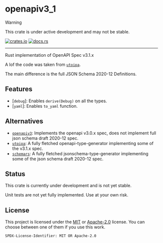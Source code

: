 # openapiv3_1

> [!WARNING]  
> This crate is under active development and may not be stable.

[![crates.io](https://img.shields.io/crates/v/openapiv3_1.svg)](https://crates.io/crates/openapiv3_1) [![docs.rs](https://img.shields.io/docsrs/openapiv3_1)](https://docs.rs/openapiv3_1)

---

Rust implementation of OpenAPI Spec v3.1.x

A lof the code was taken from [`utoipa`](https://crates.io/crates/utoipa).

The main difference is the full JSON Schema 2020-12 Definitions.

## Features

- [`debug`]: Enables `derive(Debug)` on all the types.
- [`yaml`]: Enables `to_yaml` function.

## Alternatives

- [`openapiv3`](https://crates.io/crates/openapiv3): Implements the openapi v3.0.x spec, does not implement full json schema draft 2020-12 spec.
- [`utoipa`](https://crates.io/crates/utoipa): A fully fletched openapi-type-generator implementing some of the v3.1.x spec.
- [`schemars`](https://crates.io/crates/schemars): A fully fletched jsonschema-type-generator implementing some of the json schema draft 2020-12 spec.

## Status

This crate is currently under development and is not yet stable.

Unit tests are not yet fully implemented. Use at your own risk.

## License

This project is licensed under the [MIT](./LICENSE.MIT) or [Apache-2.0](./LICENSE.Apache-2.0) license.
You can choose between one of them if you use this work.

`SPDX-License-Identifier: MIT OR Apache-2.0`
